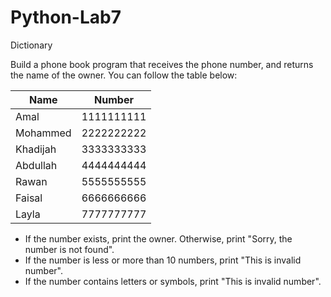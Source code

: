 # Python-Lab7

Dictionary

Build a phone book program that receives the phone number, and returns the name of the owner. 
You can follow the table below:

| Name     | Number     |
| -------- | ---------- |
| Amal     | 1111111111 |
| Mohammed | 2222222222 |
| Khadijah | 3333333333 |
| Abdullah | 4444444444 |
| Rawan    | 5555555555 |
| Faisal   | 6666666666 |
| Layla    | 7777777777 |

- If the number exists, print the owner. Otherwise, print "Sorry, the number is not found".
- If the number is less or more than 10 numbers, print "This is invalid number".
- If the number contains letters or symbols, print "This is invalid number".
